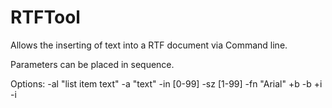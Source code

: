 RTFTool
=======

Allows the inserting of text into a RTF document via Command line.

Parameters can be placed in sequence.

Options:
-al "list item text"
-a "text"
-in [0-99]
-sz [1-99]
-fn "Arial"
+b
-b
+i
-i

